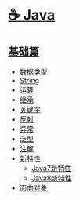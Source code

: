 # [☕️ Java](/README)

## [基础篇](/basic/)

* [数据类型](/all/basic_01_数据类型)
* [String](/all/basic_02_String)
* [运算](/all/basic_03_运算)
* [继承](/all/basic_04_继承)
* [关键字](/all/basic_05_关键字)
* [反射](/all/basic_06_反射)
* [异常](/all/basic_07_异常)
* [泛型](/all/basic_08_泛型)
* [注解](/all/basic_09_注解)
* <a href="javascrip:void(0);">新特性</a>
	* [Java7新特性](/all/basic_10_Java7新特性)
	* [Java8新特性](/all/basic_11_Java8新特性)
* [面向对象](/all/basic_12_面向对象)

<!--
* [设计模式](/all/basic_13_设计模式)
-->